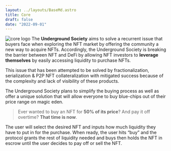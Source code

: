 ```yaml
---
layout: ../layouts/BaseMd.astro
title: Core
draft: false
date: "2022-09-01"
---
```

![core logo](/images/logo.webp)
The **Underground Society** aims to solve a recurrent issue that buyers face when exploring the NFT market by offering the community a new way to acquire NFTs. Accordingly, the Underground Society is breaking the barrier between NFT and DeFi by allowing NFT investors to **leverage themselves** by easily accessing liquidity to purchase NFTs.

This issue that has been attempted to be solved by fractionalization, serialization & P2P NFT collateralization with mitigated success because of the complexity and lack of visibility of these products.

The Underground Society plans to simplify the buying process as well as offer a unique solution that will allow everyone to buy blue-chips out of their price range on magic eden.

> Ever wanted to buy an NFT for **50% of its price**? And pay it off overtime?  **That time is now**. 

The user will select the desired NFT and inputs how much liquidity they have to put in for the purchase. When ready, the user hits “buy” and the protocol grants the rest of liquidity needed and buys then holds the NFT in escrow until the user decides to pay off or sell the NFT.  
